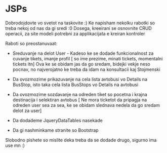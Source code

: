 # JSPs
Dobrodojdovte vo svetot na taskovite :)
Ke napisham nekolku rabotki so treba nekoj od nas da gi sredi :0
Dosega, kreeirani se osnovnite CRUD operacii, za site modeli potrebni za applikacijata e kreiran kontroler

Raboti so preostanuvaat:
- Sreduvanje na delot User - Kadeso ke se dodade funkcionalnost za cuvanje tikets, imanje profil [ so ime prezime, minati tickets, momentalni tickets itn]
Ova ke se obidam jas da go sredam, bidejki vekje neso pocnav, no najverojatno ke treba da idam na konsultacii kaj Stojmenski

- Da ovozmozime prikazuvanje na cela lista avtobusi vo Details na BusStop, isto taka cela lista BusStops vo Details na avtobusi

- Da ovozmozime sozdavanje na odreden tiket so pocetna i krajna destinacija i selektiran avtobus 
[ Ne mora ticketot da pripagja na odreden user sea za sea, ke se obidam slednava nedela da go sredam delot za user]


- Da dodademe JqueryDataTables nasekade
- Da gi nashminkame stranite so Bootstrap
 
 Slobodno pishete so mislite deka treba da se dodade drugo, sigurno ima use mn :)

